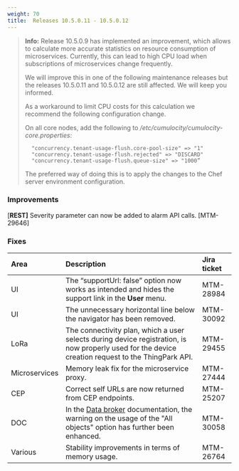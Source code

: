 ```yaml
---
weight: 70
title:  Releases 10.5.0.11 - 10.5.0.12
---
```


>**Info:** Release 10.5.0.9 has implemented an improvement, which allows to calculate more accurate statistics on resource consumption of microservices. Currently, this can lead to high CPU load when subscriptions of microservices change frequently. 
>	
>We will improve this in one of the following maintenance releases but the releases 10.5.0.11 and 10.5.0.12 are still affected. We will keep you informed.
>	
>As a workaround to limit CPU costs for this calculation we recommend the following configuration change.
>	
>On all core nodes, add the following to */etc/cumulocity/cumulocity-core.properties*: 
>	
>		"concurrency.tenant-usage-flush.core-pool-size" => "1"
>		"concurrency.tenant-usage-flush.rejected" => "DISCARD"
>		"concurrency.tenant-usage-flush.queue-size" => "1000”
>	
>The preferred way of doing this is to apply the changes to the Chef server environment configuration.

### Improvements

[**REST]** Severity parameter can now be added to alarm API calls. [MTM-29646]


### Fixes

<table>
<colgroup>
<col style="width: 15%;">
<col style="width: 70%;">
<col style="width: 15%;">
</colgroup>
<thead>
<tr>
<th style="text-align:left">Area</th>
<th style="text-align:left">Description</th>
<th style="text-align:left">Jira ticket</th>
</tr>
</thead>
<tbody>
<tr>
<td style="text-align:left">UI</td>
<td style="text-align:left">The “supportUrl: false” option now works as intended and hides the support link in the <b>User</b> menu.</td>
<td style="text-align:left">MTM-28984
</td>
</tr>
<tr>
<td style="text-align:left">UI</td>
<td style="text-align:left">The unnecessary horizontal line below the navigator has been removed.</td>
<td style="text-align:left">MTM-30092
</td>
</tr>
<tr>
<td style="text-align:left">LoRa</td>
<td style="text-align:left">The connectivity plan, which a user selects during device registration, is now properly used for the device creation request to the ThingPark API.</td>
<td style="text-align:left">MTM-29455
</td>
</tr>
<tr>
<td style="text-align:left">Microservices</td>
<td style="text-align:left">Memory leak fix for the microservice proxy.</td>
<td style="text-align:left">MTM-27444
</td>
</tr>
<tr>
<td style="text-align:left">CEP</td>
<td style="text-align:left">Correct self URLs are now returned from CEP endpoints.</td>
<td style="text-align:left">MTM-25207
</td>
</tr>
<tr>
<td style="text-align:left">DOC</td>
<td style="text-align:left">In the <a href="https://cumulocity.com/guides/10.5.0/users-guide/enterprise-edition/#data-broker">Data broker</a> documentation, the warning on the usage of the "All objects" option has further been enhanced.</td>
<td style="text-align:left">MTM-30058
</td>
</tr>
<tr>
<td style="text-align:left">Various</td>
<td style="text-align:left">Stability improvements in terms of memory usage.</td>
<td style="text-align:left">MTM-26764
</td>
</tr>
</tbody>
</table>